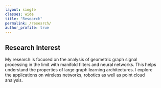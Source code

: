 ```yaml
---
layout: single
classes: wide
title: "Research"
permalink: /research/
author_profile: true
---
```


## Research Interest

My research is focused on the analysis of geometric graph signal processing in the limit with manifold filters and neural networks. This helps understand the properties of large graph learning architectures. I explore the applications on wireless networks, robotics as well as point cloud analysis.